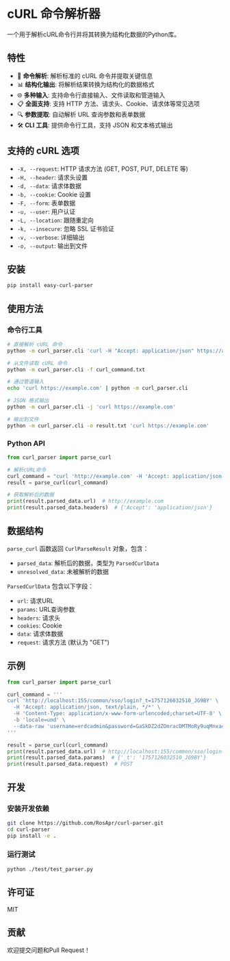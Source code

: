 # cURL 命令解析器

一个用于解析cURL命令行并将其转换为结构化数据的Python库。

## 特性

- 🔄 **命令解析**: 解析标准的 cURL 命令并提取关键信息
- 📊 **结构化输出**: 将解析结果转换为结构化的数据格式
- 🌐 **多种输入**: 支持命令行直接输入、文件读取和管道输入
- 📋 **全面支持**: 支持 HTTP 方法、请求头、Cookie、请求体等常见选项
- 🔍 **参数提取**: 自动解析 URL 查询参数和表单数据
- 🛠️ **CLI 工具**: 提供命令行工具，支持 JSON 和文本格式输出

## 支持的 cURL 选项

- `-X, --request`: HTTP 请求方法 (GET, POST, PUT, DELETE 等)
- `-H, --header`: 请求头设置
- `-d, --data`: 请求体数据
- `-b, --cookie`: Cookie 设置
- `-F, --form`: 表单数据
- `-u, --user`: 用户认证
- `-L, --location`: 跟随重定向
- `-k, --insecure`: 忽略 SSL 证书验证
- `-v, --verbose`: 详细输出
- `-o, --output`: 输出到文件


## 安装

```bash
pip install easy-curl-parser
```

## 使用方法

### 命令行工具

```bash
# 直接解析 cURL 命令
python -m curl_parser.cli 'curl -H "Accept: application/json" https://api.example.com'

# 从文件读取 cURL 命令
python -m curl_parser.cli -f curl_command.txt

# 通过管道输入
echo 'curl https://example.com' | python -m curl_parser.cli

# JSON 格式输出
python -m curl_parser.cli -j 'curl https://example.com'

# 输出到文件
python -m curl_parser.cli -o result.txt 'curl https://example.com'
```

### Python API

```python
from curl_parser import parse_curl

# 解析cURL命令
curl_command = "curl 'http://example.com' -H 'Accept: application/json'"
result = parse_curl(curl_command)

# 获取解析后的数据
print(result.parsed_data.url)  # http://example.com
print(result.parsed_data.headers)  # {'Accept': 'application/json'}
```

## 数据结构

`parse_curl` 函数返回 `CurlParseResult` 对象，包含：

- `parsed_data`: 解析后的数据，类型为 `ParsedCurlData`
- `unresolved_data`: 未被解析的数据

`ParsedCurlData` 包含以下字段：

- `url`: 请求URL
- `params`: URL查询参数
- `headers`: 请求头
- `cookies`: Cookie
- `data`: 请求体数据
- `request`: 请求方法 (默认为 "GET")

## 示例

```python
from curl_parser import parse_curl

curl_command = '''
curl 'http://localhost:155/common/sso/login?_t=1757126032510_JG9BY' \
  -H 'Accept: application/json, text/plain, */*' \
  -H 'Content-Type: application/x-www-form-urlencoded;charset=UTF-8' \
  -b 'locale=und' \
  --data-raw 'username=erdcadmin&password=GaSkDZ2dZOmracDMTMoRy9uqMnxa46FK3OHnE1ppGbuz9clTDWb+nZDVdFqoatPL'
'''

result = parse_curl(curl_command)
print(result.parsed_data.url)  # http://localhost:155/common/sso/login
print(result.parsed_data.params)  # {'_t': '1757126032510_JG9BY'}
print(result.parsed_data.request)  # POST
```

## 开发

### 安装开发依赖

```bash
git clone https://github.com/RosApr/curl-parser.git
cd curl-parser
pip install -e .
```

### 运行测试

```bash
python ./test/test_parser.py
```

## 许可证

MIT

## 贡献

欢迎提交问题和Pull Request！